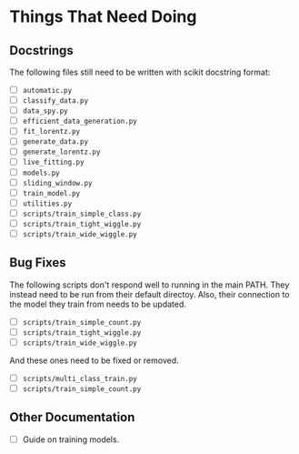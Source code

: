# Things That Need Doing

## Docstrings

The following files still need to be written with scikit docstring format:
 - [ ] `automatic.py`
 - [ ] `classify_data.py`
 - [ ] `data_spy.py`
 - [ ] `efficient_data_generation.py`
 - [ ] `fit_lorentz.py`
 - [ ] `generate_data.py`
 - [ ] `generate_lorentz.py`
 - [ ] `live_fitting.py`
 - [ ] `models.py`
 - [ ] `sliding_window.py`
 - [ ] `train_model.py`
 - [ ] `utilities.py`
 - [ ] `scripts/train_simple_class.py`
 - [ ] `scripts/train_tight_wiggle.py`
 - [ ] `scripts/train_wide_wiggle.py`
 
 ## Bug Fixes
 
 The following scripts don't respond well to running in the main PATH. They instead need to be run from their default directoy. Also, their connection to the model they train from needs to be updated.
 - [ ] `scripts/train_simple_count.py`
 - [ ] `scripts/train_tight_wiggle.py`
 - [ ] `scripts/train_wide_wiggle.py`
 
 And these ones need to be fixed or removed.
 - [ ] `scripts/multi_class_train.py`
 - [ ] `scripts/train_simple_count.py`
 
 ## Other Documentation
 - [ ] Guide on training models.
